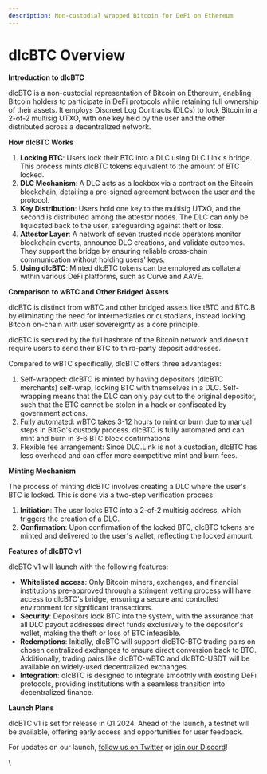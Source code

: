 ```yaml
---
description: Non-custodial wrapped Bitcoin for DeFi on Ethereum
---
```


# dlcBTC Overview

**Introduction to dlcBTC**

dlcBTC is a non-custodial representation of Bitcoin on Ethereum, enabling Bitcoin holders to participate in DeFi protocols while retaining full ownership of their assets. It employs Discreet Log Contracts (DLCs) to lock Bitcoin in a 2-of-2 multisig UTXO, with one key held by the user and the other distributed across a decentralized network.

**How dlcBTC Works**

1. **Locking BTC**: Users lock their BTC into a DLC using DLC.Link's bridge. This process mints dlcBTC tokens equivalent to the amount of BTC locked.
2. **DLC Mechanism**: A DLC acts as a lockbox via a contract on the Bitcoin blockchain, detailing a pre-signed agreement between the user and the protocol.
3. **Key Distribution**: Users hold one key to the multisig UTXO, and the second is distributed among the attestor nodes. The DLC can only be liquidated back to the user, safeguarding against theft or loss.
4. **Attestor Layer**: A network of seven trusted node operators monitor blockchain events, announce DLC creations, and validate outcomes. They support the bridge by ensuring reliable cross-chain communication without holding users' keys.
5. **Using dlcBTC**: Minted dlcBTC tokens can be employed as collateral within various DeFi platforms, such as Curve and AAVE.

**Comparison to wBTC and Other Bridged Assets**

dlcBTC is distinct from wBTC and other bridged assets like tBTC and BTC.B by eliminating the need for intermediaries or custodians, instead locking Bitcoin on-chain with user sovereignty as a core principle.&#x20;

dlcBTC is secured by the full hashrate of the Bitcoin network and doesn't require users to send their BTC to third-party deposit addresses.

Compared to wBTC specifically, dlcBTC offers three advantages:

1. Self-wrapped: dlcBTC is minted by having depositors (dlcBTC merchants) self-wrap, locking BTC with themselves in a DLC. Self-wrapping means that the DLC can only pay out to the original depositor, such that the BTC cannot be stolen in a hack or confiscated by government actions.
2. Fully automated: wBTC takes 3-12 hours to mint or burn due to manual steps in BitGo's custody process. dlcBTC is fully automated and can mint and burn in 3-6 BTC block confirmations
3. Flexible fee arrangement: Since DLC.Link is not a custodian, dlcBTC has less overhead and can offer more competitive mint and burn fees.

**Minting Mechanism**

The process of minting dlcBTC involves creating a DLC where the user's BTC is locked. This is done via a two-step verification process:

1. **Initiation**: The user locks BTC into a 2-of-2 multisig address, which triggers the creation of a DLC.
2. **Confirmation**: Upon confirmation of the locked BTC, dlcBTC tokens are minted and delivered to the user's wallet, reflecting the locked amount.

**Features of dlcBTC v1**

dlcBTC v1 will launch with the following features:

* **Whitelisted access**: Only Bitcoin miners, exchanges, and financial institutions pre-approved through a stringent vetting process will have access to dlcBTC's bridge, ensuring a secure and controlled environment for significant transactions.
* **Security**: Depositors lock BTC into the system, with the assurance that all DLC payout addresses direct funds exclusively to the depositor's wallet, making the theft or loss of BTC infeasible.
* **Redemptions**: Initially, dlcBTC will support dlcBTC-BTC trading pairs on chosen centralized exchanges to ensure direct conversion back to BTC. Additionally, trading pairs like dlcBTC-wBTC and dlcBTC-USDT will be available on widely-used decentralized exchanges.
* **Integration**: dlcBTC is designed to integrate smoothly with existing DeFi protocols, providing institutions with a seamless transition into decentralized finance.

**Launch Plans**

dlcBTC v1 is set for release in Q1 2024. Ahead of the launch, a testnet will be available, offering early access and opportunities for user feedback.&#x20;

For updates on our launch, [follow us on Twitter](https://twitter.com/dlc\_link) or [join our Discord](https://discord.gg/pA4rVKfNAA)!

\
